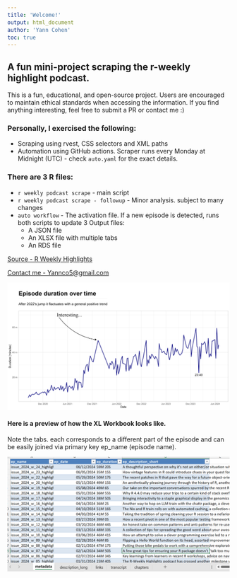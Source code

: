 ```yaml
---         
title: 'Welcome!'
output: html_document
author: 'Yann Cohen'
toc: true
---
```


## A fun mini-project scraping the r-weekly highlight podcast.

This is a fun, educational, and open-source project.
Users are encouraged to maintain ethical standards when accessing the information.
If you find anything interesting, feel free to submit a PR or contact me :)


### Personally, I exercised the following:
- Scraping using rvest, CSS selectors and XML paths
- Automation using GitHub actions.
Scraper runs every Monday at Midnight (UTC) - check `auto.yaml` for the exact details. 

### There are 3 R files:
- `r weekly podcast scrape` - main script
- `r weekly podcast scrape - followup` - Minor analysis. subject to many changes
- `auto workflow` - The activation file. If a new episode is detected, runs both scripts to update 3 Output files:
    - A JSON file
    - An XLSX file with multiple tabs
    - An RDS file



[Source - R Weekly Highlights](https://serve.podhome.fm/r-weekly-highlights)

[Contact me - Yannco5\@gmail.com](mailto:yannco5@gmail.com?subject=Hello%20Yann!&body=What%20is%20the%20ultimate%20answer?)

<img src="episode_duration.png" alt="Episode duration over time" width="1200"/>

#### Here is a preview of how the XL Workbook looks like.

Note the tabs. each corresponds to a different part of the episode and can be easily joined via primary key ep_name (episode name).

<img src="xl_preview.png" alt="XL Preview" width="1000"/>
